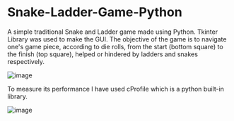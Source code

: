 # Snake-Ladder-Game-Python

A simple traditional Snake and Ladder game made using Python. Tkinter Library was used to make the GUI. The objective of the game is to navigate one's game piece, according to die rolls, from the start (bottom square) to the finish (top square), helped or hindered by ladders and snakes respectively.

![image](https://github.com/AchalGawande/Snake-Ladder-Game-Python/assets/157063110/2195bf12-b231-4e6b-b192-9b7d870cf6ff)

To measure its performance I have used cProfile which is a python built-in library.

![image](https://github.com/AchalGawande/Snake-Ladder-Game-Python/assets/157063110/95b707d2-3741-4107-8d5f-ec43683ae720)

